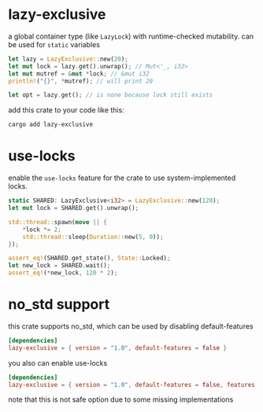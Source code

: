 # lazy-exclusive
a global container type (like `LazyLock`) with runtime-checked mutability. can be used for `static` variables
```rust
let lazy = LazyExclusive::new(20);
let mut lock = lazy.get().unwrap(); // Mut<'_, i32>
let mut mutref = &mut *lock; // &mut i32
println!("{}", *mutref); // will print 20

let opt = lazy.get(); // is none because lock still exists
```
add this crate to your code like this:
```sh
cargo add lazy-exclusive
```

# use-locks
enable the `use-locks` feature for the crate to use system-implemented locks.

```rust
static SHARED: LazyExclusive<i32> = LazyExclusive::new(120);
let mut lock = SHARED.get().unwrap();

std::thread::spawn(move || {
    *lock *= 2;
    std::thread::sleep(Duration::new(5, 0));
});

assert_eq!(SHARED.get_state(), State::Locked);
let new_lock = SHARED.wait();
assert_eq!(*new_lock, 120 * 2);
```

# no_std support
this crate supports no_std, which can be used by disabling default-features
```TOML
[dependencies]
lazy-exclusive = { version = "1.0", default-features = false }
```
you also can enable use-locks
```TOML
[dependencies]
lazy-exclusive = { version = "1.0", default-features = false, features = ["use-locks"] }
```
note that this is not safe option due to some missing implementations
